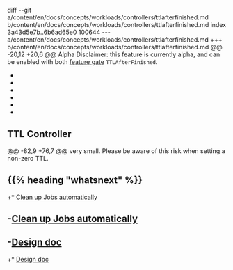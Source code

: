 diff --git a/content/en/docs/concepts/workloads/controllers/ttlafterfinished.md b/content/en/docs/concepts/workloads/controllers/ttlafterfinished.md
index 3a43d5e7b..6b6ad65e0 100644
--- a/content/en/docs/concepts/workloads/controllers/ttlafterfinished.md
+++ b/content/en/docs/concepts/workloads/controllers/ttlafterfinished.md
@@ -20,12 +20,6 @@ Alpha Disclaimer: this feature is currently alpha, and can be enabled with both
 [feature gate](/docs/reference/command-line-tools-reference/feature-gates/)
 `TTLAfterFinished`.
 
-
-
-
-
-
-
 <!-- body -->
 
 ## TTL Controller
@@ -82,9 +76,7 @@ very small. Please be aware of this risk when setting a non-zero TTL.
 
 ## {{% heading "whatsnext" %}}
 
+* [Clean up Jobs automatically](/docs/concepts/workloads/controllers/job/#clean-up-finished-jobs-automatically)
 
-[Clean up Jobs automatically](/docs/concepts/workloads/controllers/jobs-run-to-completion/#clean-up-finished-jobs-automatically)
-
-[Design doc](https://github.com/kubernetes/enhancements/blob/master/keps/sig-apps/0026-ttl-after-finish.md)
-
+* [Design doc](https://github.com/kubernetes/enhancements/blob/master/keps/sig-apps/0026-ttl-after-finish.md)
 

